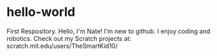 # hello-world
First Respository.
Hello, I'm Nate! I'm new to github. I enjoy coding and robotics. 
Check out my Scratch projects at: scratch.mit.edu/users/TheSmartKid10/
